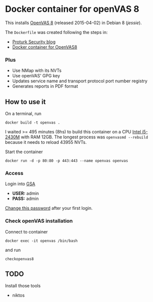 # Docker container for openVAS 8

This installs [OpenVAS 8](http://www.openvas.org/news_archive.html#openvas8)
(released 2015-04-02) in Debian 8 (*jessie*).

The `Dockerfile` was created following the steps in:

* [Proturk Security blog](http://proturk.com/blog/install-openvas-8-on-debian-8-jessie)
* [Docker container for OpenVAS8](https://github.com/sergekatzmann/openvas8-complete)

### Plus

* Use NMap with its NVTs
* Use openVAS' GPG key
* Updates service name and transport protocol port number registry
* Generates reports in PDF format

## How to use it

On a terminal, run

```
docker build -t openvas .
```

I waited >= 495 minutes (8hs) to build this container on a CPU [Intel i5-2430M](http://ark.intel.com/products/53450) 
with RAM 12GB. The longest process was `openvasmd --rebuild` because it needs to reload 43955 NVTs.

Start the container

```
docker run -d -p 80:80 -p 443:443 --name openvas openvas
```

### Access

Login into [GSA](https://localhost/login/login.html)

* **USER:** admin
* **PASS:** admin

[Change this password](https://localhost/omp?cmd=edit_user&user_id=0c185d9e-9903-47d2-9eea-9a7521539e86)
after your first login.

### Check openVAS installation

Connect to container

```
docker exec -it openvas /bin/bash
```

and run

```
checkopenvas8
```

## TODO

Install those tools

* niktos
